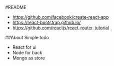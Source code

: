 #README

- https://github.com/facebook/create-react-app
- https://react-bootstrap.github.io/
- https://github.com/reactjs/react-router-tutorial

##About
Simple todo 
* React for ui
* Node for back
* Mongo as store